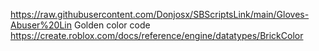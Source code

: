 https://raw.githubusercontent.com/Donjosx/SBScriptsLink/main/Gloves-Abuser%20Lin
Golden color code
https://create.roblox.com/docs/reference/engine/datatypes/BrickColor
